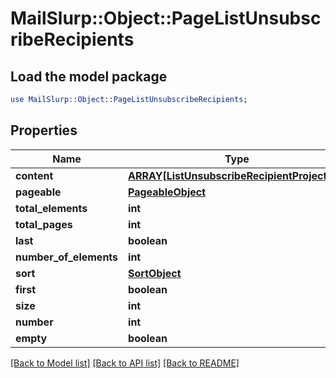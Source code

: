 # MailSlurp::Object::PageListUnsubscribeRecipients

## Load the model package
```perl
use MailSlurp::Object::PageListUnsubscribeRecipients;
```

## Properties
Name | Type | Description | Notes
------------ | ------------- | ------------- | -------------
**content** | [**ARRAY[ListUnsubscribeRecipientProjection]**](ListUnsubscribeRecipientProjection) |  | [optional] 
**pageable** | [**PageableObject**](PageableObject) |  | [optional] 
**total_elements** | **int** |  | 
**total_pages** | **int** |  | 
**last** | **boolean** |  | [optional] 
**number_of_elements** | **int** |  | [optional] 
**sort** | [**SortObject**](SortObject) |  | [optional] 
**first** | **boolean** |  | [optional] 
**size** | **int** |  | [optional] 
**number** | **int** |  | [optional] 
**empty** | **boolean** |  | [optional] 

[[Back to Model list]](../README#documentation-for-models) [[Back to API list]](../README#documentation-for-api-endpoints) [[Back to README]](../README)


